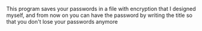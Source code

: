 This program saves your passwords in a file with encryption that I designed myself, 
and from now on you can have the password by writing the title so that you don't lose your passwords anymore
